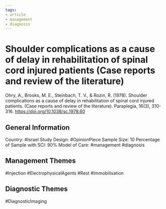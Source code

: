 ```yaml
---
tags:
- article
- management
- diagnosis
---
```


# Shoulder complications as a cause of delay in rehabilitation of spinal cord injured patients (Case reports and review of the literature)
Ohry, A., Brooks, M. E., Steinbach, T. V., & Rozin, R. (1978). Shoulder complications as a cause of delay in rehabilitation of spinal cord injured patients. (Case reports and review of the literature). Paraplegia, 16(3), 310-316. https://doi.org/10.1038/sc.1978.60 

## General Information
Country: #Israel
Study Design: #OpinionPiece 
Sample Size: 10
Percentage of Sample with SCI: 90%
Model of Care: #management #diagnosis

## Management Themes
#Injection #ElectrophysicalAgents #Rest #Immobilisation 

## Diagnostic Themes
#DiagnosticImaging 